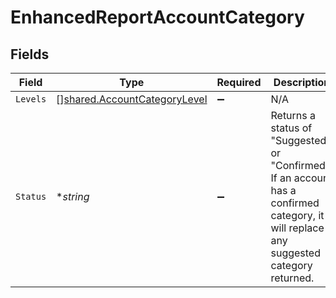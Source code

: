 # EnhancedReportAccountCategory


## Fields

| Field                                                                                                                                    | Type                                                                                                                                     | Required                                                                                                                                 | Description                                                                                                                              |
| ---------------------------------------------------------------------------------------------------------------------------------------- | ---------------------------------------------------------------------------------------------------------------------------------------- | ---------------------------------------------------------------------------------------------------------------------------------------- | ---------------------------------------------------------------------------------------------------------------------------------------- |
| `Levels`                                                                                                                                 | [][shared.AccountCategoryLevel](../../../pkg/models/shared/accountcategorylevel.md)                                                      | :heavy_minus_sign:                                                                                                                       | N/A                                                                                                                                      |
| `Status`                                                                                                                                 | **string*                                                                                                                                | :heavy_minus_sign:                                                                                                                       | Returns a status of "Suggested" or "Confirmed". If an account has a confirmed category, it will replace any suggested category returned. |